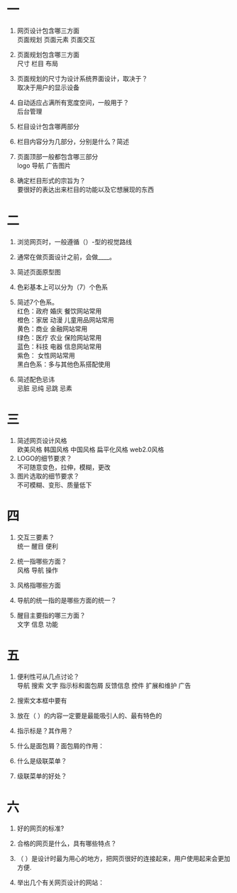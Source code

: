 # 一

1. 网页设计包含哪三方面  
页面规划 页面元素 页面交互
2. 页面规划包含哪三方面  
尺寸 栏目 布局
3. 页面规划的尺寸为设计系统界面设计，取决于？  
取决于用户的显示设备
4. 自动适应占满所有宽度空间，一般用于？  
后台管理
5. 栏目设计包含哪两部分  

6. 栏目内容分为几部分，分别是什么？简述  

7. 页面顶部一般都包含哪三部分  
logo 导航 广告图片

8. 确定栏目形式的宗旨为？  
要很好的表达出来栏目的功能以及它想展现的东西
# 二
1. 浏览网页时，一般遵循（）-型的视觉路线  
2. 通常在做页面设计之前，会做____。  
3. 简述页面原型图  

4. 色彩基本上可以分为（7）个色系
5. 简述7个色系。  
红色：政府 婚庆 餐饮网站常用   
橙色：家居 动漫 儿童用品网站常用  
黄色：商业 金融网站常用  
绿色：医疗 农业 保险网站常用  
蓝色：科技 电器 信息网站常用  
紫色： 女性网站常用  
黑白色系：多与其他色系搭配使用
6. 简述配色忌讳  
忌脏 忌纯 忌跳 忌素
# 三

1. 简述网页设计风格  
欧美风格 韩国风格 中国风格 扁平化风格 web2.0风格
2. LOGO的细节要求？  
不可随意变色，拉伸，模糊，更改
3. 图片选取的细节要求？  
不可模糊、变形、质量低下
# 四

1. 交互三要素？  
统一 醒目 便利
2. 统一指哪些方面？  
风格 导航 操作
3. 风格指哪些方面  

4. 导航的统一指的是哪些方面的统一？  

5. 醒目主要指的哪三方面？  
文字 信息 功能
# 五
1. 便利性可从几点讨论？  
导航 搜索 文字 指示标和面包屑 反馈信息 控件 扩展和维护 广告
2. 搜索文本框中要有
3. 放在（ ）的内容一定要是最能吸引人的、最有特色的
4. 指示标是？其作用？  

5. 什么是面包屑？面包屑的作用：  

6. 什么是级联菜单？  

7. 级联菜单的好处？  

# 六

1. 好的网页的标准?  

2. 合格的网页是什么，具有哪些特点？  

3. （ ）是设计时最为用心的地方，把网页很好的连接起来，用户使用起来会更加方便.
4. 举出几个有关网页设计的网站：  

